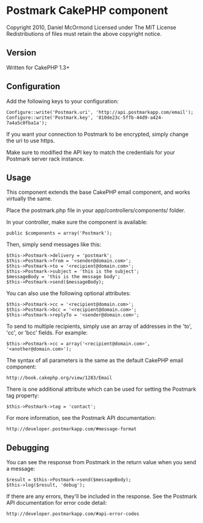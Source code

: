 Postmark CakePHP component
==========================

Copyright 2010, Daniel McOrmond
Licensed under The MIT License
Redistributions of files must retain the above copyright notice.


Version
-------

Written for CakePHP 1.3+


Configuration
-------------

Add the following keys to your configuration:

	Configure::write('Postmark.uri', 'http://api.postmarkapp.com/email');
	Configure::write('Postmark.key', '810de23c-5ffb-44d9-a424-7a4a5c0fba1a');

If you want your connection to Postmark to be encrypted, simply change the uri to use https.

Make sure to modified the API key to match the credentials for your Postmark server rack instance.


Usage
-----

This component extends the base CakePHP email component, and works virtually the same.

Place the postmark.php file in your app/controllers/components/ folder.

In your controller, make sure the component is available:

	public $components = array('Postmark');   

Then, simply send messages like this:

	$this->Postmark->delivery = 'postmark';
	$this->Postmark->from = '<sender@domain.com>';
	$this->Postmark->to = '<recipient@domain.com>';
	$this->Postmark->subject = 'this is the subject';
	$messageBody = 'this is the message body';
	$this->Postmark->send($messageBody);

You can also use the following optional attributes:

	$this->Postmark->cc = '<recipient@domain.com>';
	$this->Postmark->bcc = '<recipient@domain.com>';
	$this->Postmark->replyTo = '<sender@domain.com>';

To send to multiple recipients, simply use an array of addresses in the 'to', 'cc', or 'bcc' fields. For example:

	$this->Postmark->cc = array('<recipient@domain.com>', '<another@domain.com>');

The syntax of all parameters is the same as the default CakePHP email component:

	http://book.cakephp.org/view/1283/Email

There is one additional attribute which can be used for setting the Postmark tag property:

	$this->Postmark->tag = 'contact';

For more information, see the Postmark API documentation:

	http://developer.postmarkapp.com/#message-format


Debugging
--------

You can see the response from Postmark in the return value when you send a message:

	$result = $this->Postmark->send($messageBody);
	$this->log($result, 'debug');

If there are any errors, they'll be included in the response. See the Postmark API documentation for error code detail:

	http://developer.postmarkapp.com/#api-error-codes
